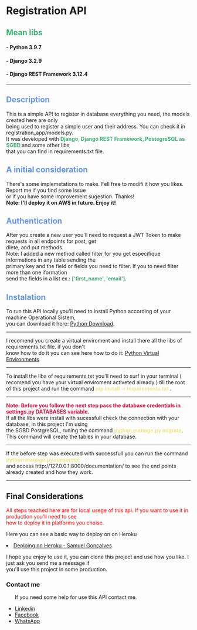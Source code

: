 <h1>Registration API</h1>
<h2 style="color: #3CB371">Mean libs</h2>
<h4>- Python 3.9.7</h4>
<h4>- Django 3.2.9</h4>
<h4>- Django REST Framework 3.12.4</h4>
<hr>
<h2 style="color: #6495ED">Description</h2>
<p>
    This is a simple API to register in database everything you need, the models created here are only<br/> 
    being used to register a simple user and their address. You can check it in registration_app/models.py. <br/>
    It was developed with <strong style="color: #3CB371">Django, Django REST Framework, PostegreSQL as SGBD </strong> and some other libs <br/>
    that you can find in requirements.txt file. 
</p>

<h2 style="color: #6495ED">A initial consideration</h2>
<p>
    There's some implemetations to make. Fell free to modifi it how you likes. Report me if you find some issue <br/>
    or if you have some improvement sugestion. Thanks!<br/>
    <strong>Note: I'll deploy it on AWS in future. Enjoy it!</strong>
</p>

<h2 style="color: #6495ED">Authentication</h2>
<p>
    After you create a new user you'll need to request a JWT Token to make requests in all endpoints for post, get <br/>
    dlete, and put methods. <br/>
    Note: I added a new method called filter for you get especifique informations in any table sending the <br/>
    primary key and the field or fields you need to filter. If you to need filter more than one iformation <br/>
    send the fields in a list ex.: <strong style="color: #3CB371">['first_name', 'email']</strong>.
</p>

<h2 style="color: #6495ED">Instalation</h2>
<p>
    To run this API locally you'll need to install Python according of your machine Operational Sistem,<br>
    you can download it here: <a href="https://www.python.org/downloads/">Python Download</a>.<br/>
</p>
<hr>
<p>
    I recomend you create a virtual enviroment and install there all the libs of requirements.txt file. if you don't<br/>
    know how to do it you can see here how to do it: 
    <a href="https://uoa-eresearch.github.io/eresearch-cookbook/recipe/2014/11/26/python-virtual-env/">Python Virtual Environments</a><br/>
</p>
<hr>
<p>
    To install the libs of requirements.txt you'll need to surf in your terminal ( recomend you have your virtual enviroment activeted already )
    till the root of this project and run the command <strong style="color:#F0E68C"> pip install -r requirements.txt </strong>.
</p>
<hr>
<p>
    <strong style="color: #DC143C">Note: Before you follow the next step pass the database credentials in settings.py DATABASES variable.<br/></strong>
    If all the libs were install with sucessfull check the connection with your database, in this project I'm using <br/>
    the SGBD PostgreSQL, runing the command <strong style="color:#F0E68C">python manage.py migrate</strong>.
    This command will create the tables in your database.
</p>
<hr>
<p>
    If the before step was executed with successfull you can run the command <strong style="color:#F0E68C"> python manage.py runserver</strong><br/>
    and access <a>http://127.0.0.1:8000/documentation/</a> to see the end points already created and how they work.
</p>
<hr>
<h2>Final Considerations</h2>
<p style="color: #FF0000">
    All steps teached here are for local usege of this api. If you want to use it in production you'll need to see <br/>
    how to deploy it in platforms you choise.
</p>
<p>Here you can see a basic way to deploy on on Heroku</p>
<li><a href="https://www.youtube.com/watch?v=8l8xwvRO1_U&ab_channel=SamuelGon%C3%A7alves">Deploing on Heroku - Samuel Gonçalves</a></li>
<p>
    I hope you enjoy to use it, you can clone this project and use how you like. I just ask you send me a message if <br/>
    you'll use this project in some production.<br/>
    <strong></strong>
</p>    
<h3>Contact me</h3>
<ul>
    <p>If you need some help for use this API contact me.</p>
    <li><a href="https://www.linkedin.com/in/marcos-vin%C3%ADcius-alves-da-silva-1b6017132">Linkedin</a></li>
    <li><a href="https://www.facebook.com/marcos.vinicius.18062">Facebook</a></li>
    <li><a href="https://wa.me/+5544991837743">WhatsApp</a></li>
</ul>
